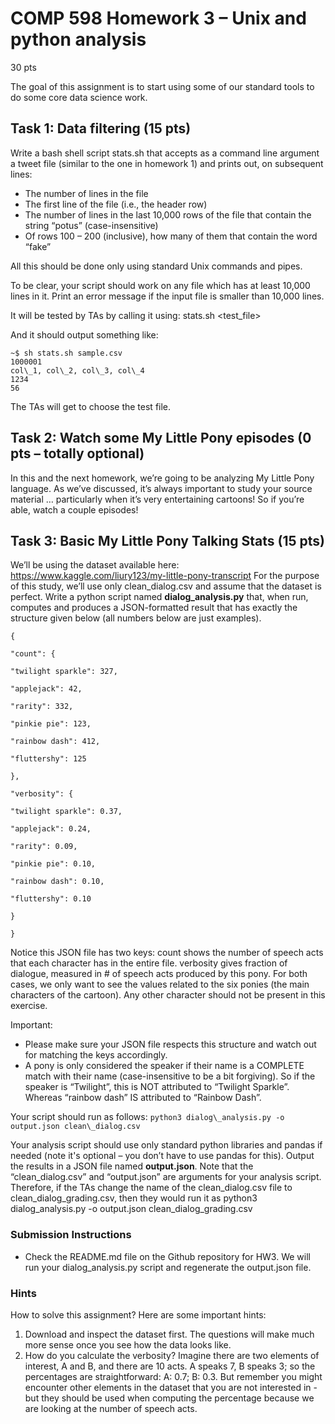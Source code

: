 # COMP 598 Homework 3 – Unix and python analysis

30 pts

The goal of this assignment is to start using some of our standard tools to do some core data science work.

## Task 1: Data filtering (15 pts)

Write a bash shell script stats.sh that accepts as a command line argument a tweet file (similar to the one in homework 1) and prints out, on subsequent lines:
- The number of lines in the file
- The first line of the file (i.e., the header row)
- The number of lines in the last 10,000 rows of the file that contain the string “potus” (case-insensitive)
- Of rows 100 – 200 (inclusive), how many of them that contain the word “fake”

All this should be done only using standard Unix commands and pipes.

To be clear, your script should work on any file which has at least 10,000 lines in it. Print an error message if the input file is smaller than 10,000 lines.

It will be tested by TAs by calling it using:
stats.sh <test\_file>

And it should output something like:
```
~$ sh stats.sh sample.csv
1000001
col\_1, col\_2, col\_3, col\_4
1234
56
```
The TAs will get to choose the test file.

## Task 2: Watch some My Little Pony episodes (0 pts – totally optional)

In this and the next homework, we’re going to be analyzing My Little Pony language. As we’ve discussed, it’s always important to study your source material … particularly when it’s very entertaining cartoons! So if you’re able, watch a couple episodes!

## Task 3: Basic My Little Pony Talking Stats (15 pts)

We’ll be using the dataset available here: <https://www.kaggle.com/liury123/my-little-pony-transcript>
For the purpose of this study, we’ll use only clean\_dialog.csv and assume that the dataset is perfect.
Write a python script named **dialog\_analysis.py** that, when run, computes and produces a JSON-formatted result that has exactly the structure given below (all numbers below are just examples).
```
{

"count": {

"twilight sparkle": 327,

"applejack": 42,

"rarity": 332,

"pinkie pie": 123,

"rainbow dash": 412,

"fluttershy": 125

},

"verbosity": {

"twilight sparkle": 0.37,

"applejack": 0.24,

"rarity": 0.09,

"pinkie pie": 0.10,

"rainbow dash": 0.10,

"fluttershy": 0.10

}

}
```
Notice this JSON file has two keys: count shows the number of speech acts that each character has in the entire file. verbosity gives fraction of dialogue, measured in # of speech acts produced by this pony. For both cases, we only want to see the values related to the six ponies (the main characters of the cartoon). Any other character should not be present in this exercise. 

Important:
- Please make sure your JSON file respects this structure and watch out for matching the keys accordingly.
- A pony is only considered the speaker if their name is a COMPLETE match with their name (case-insensitive to be a bit forgiving). So if the speaker is “Twilight”, this is NOT attributed to “Twilight Sparkle”. Whereas “rainbow dash” IS attributed to “Rainbow Dash”.

Your script should run as follows:
```python3 dialog\_analysis.py -o output.json clean\_dialog.csv```

Your analysis script should use only standard python libraries and pandas if needed (note it's optional – you don’t have to use pandas for this). Output the results in a JSON file named **output.json**. Note that the “clean\_dialog.csv” and “output.json” are arguments for your analysis script. Therefore, if the TAs change the name of the clean\_dialog.csv file to clean\_dialog\_grading.csv, then they would run it as python3 dialog\_analysis.py -o output.json clean\_dialog\_grading.csv

### Submission Instructions

- Check the README.md file on the Github repository for HW3.
We will run your dialog\_analysis.py script and regenerate the output.json file.

### Hints

How to solve this assignment? Here are some important hints:
1. Download and inspect the dataset first. The questions will make much more sense once you see how the data looks like.
2. How do you calculate the verbosity? Imagine there are two elements of interest, A and B, and there are 10 acts. A speaks 7, B speaks 3; so the percentages are straightforward: A: 0.7; B: 0.3. But remember you might encounter other elements in the dataset that you are not interested in - but they should be used when computing the percentage because we are looking at the number of speech acts.
